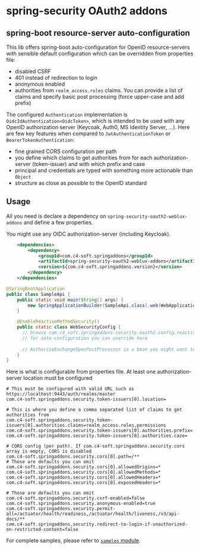 # spring-security OAuth2 addons

## spring-boot resource-server auto-configuration

This lib offers spring-boot auto-configuration for OpenID resource-servers with sensible default configuration which can be overridden from properties file:
* disabled CSRF
* 401 instead of redirection to login
* anonymous enabled
* authorities from `realm_access.roles` claims. You can provide a list of claims and specify basic post processing (force upper-case and add prefix)

The configured `Authentication` implementation is `OidcIdAuthentication<OidcToken>`, which is intended to be used with any OpenID authorization server (Keycoak, Auth0, MS Identity Server, ...).
Here are few key features when compared to `JwtAuthenticationToken` or `BearerTokenAuthentication`:
 * fine grained CORS configuration per path
 * you define which claims to get authorities from for each authorization-server (token-issuer) and with which prefix and case
 * principal and credentials are typed with something more actionable than `Object`
 * structure as close as possible to the OpenID standard

## Usage

All you need is declare a dependency on `spring-security-oauth2-weblux-addons` and define a few properties.

You might use any OIDC authorization-server (including Keycloak).


``` xml
    <dependencies>
        <dependency>
            <groupId>com.c4-soft.springaddons</groupId>
            <artifactId>spring-security-oauth2-weblux-addons</artifactId>
            <version>${com.c4-soft.springaddons.version}</version>
        </dependency>
    </dependencies>
```

``` java
@SpringBootApplication
public class SampleApi {
	public static void main(String[] args) {
		new SpringApplicationBuilder(SampleApi.class).web(WebApplicationType.REACTIVE).run(args);
	}

	@EnableReactiveMethodSecurity()
	public static class WebSecurityConfig {
	  // browse com.c4_soft.springaddons.security.oauth2.config.reactive.ReactiveSecurityBeans
	  // for auto-configuration you can override here
	  
	  // AuthorizeExchangeSpecPostProcessor is a bean you might want to provide explicitly for routes neither public nor requiring just isAuthenticated()
	}
}
```
Here is what is configurable from properties file. At least one authorization-server location must be configured
``` properties
# This must be configured with valid URL such as https://localhost:9443/auth/realms/master
com.c4-soft.springaddons.security.token-issuers[0].location=

# This is where you define a comma separated list of claims to get authorities from
com.c4-soft.springaddons.security.token-issuers[0].authorities.claims=realm_access.roles,permissions
com.c4-soft.springaddons.security.token-issuers[0].authorities.prefix=
com.c4-soft.springaddons.security.token-issuers[0].authorities.caze=

# CORS config (per path). If com.c4-soft.springaddons.security.cors array is empty, CORS is disabled
com.c4-soft.springaddons.security.cors[0].path=/**
# Those are defaults you can omit
com.c4-soft.springaddons.security.cors[0].allowedOrigins=*
com.c4-soft.springaddons.security.cors[0].allowedMethods=*
com.c4-soft.springaddons.security.cors[0].allowedHeaders=*
com.c4-soft.springaddons.security.cors[0].exposedHeaders=*

# Those are defaults you can omit
com.c4-soft.springaddons.security.csrf-enabled=false
com.c4-soft.springaddons.security.anonymous-enabled=true
com.c4-soft.springaddons.security.permit-all=/actuator/health/readiness,/actuator/health/liveness,/v3/api-docs/**
com.c4-soft.springaddons.security.redirect-to-login-if-unauthorized-on-restricted-content=false
```

For complete samples, please refer to [`samples` module](https://github.com/ch4mpy/spring-addons/tree/master/samples).
